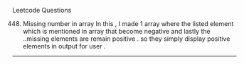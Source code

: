Leetcode Questions 


448. Missing number in array 
In this , I made 1 array where the listed element which is mentioned in array that become negative and lastly the ..missing elements are remain positive .
so they simply display positive elements in output for user .
----------------------------------------------------------------------------------------------------------------------------------------------------------
